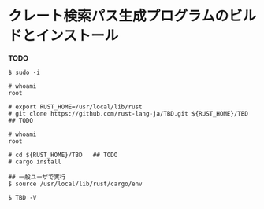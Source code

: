 <!-- -*- coding:utf-8-unix -*- -->

# クレート検索パス生成プログラムのビルドとインストール

**TODO**


```console
$ sudo -i

# whoami
root

# export RUST_HOME=/usr/local/lib/rust
# git clone https://github.com/rust-lang-ja/TBD.git ${RUST_HOME}/TBD   ## TODO
```

```console
# whoami
root

# cd ${RUST_HOME}/TBD   ## TODO
# cargo install
```

```console
## 一般ユーザで実行
$ source /usr/local/lib/rust/cargo/env

$ TBD -V
```
